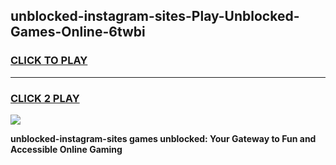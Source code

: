 
## unblocked-instagram-sites-Play-Unblocked-Games-Online-6twbi
<h3>
<a href="https://premium76.site?title=unblocked-instagram-sites&ref=25A">CLICK TO PLAY</a></h3>
<hr>

<h3>
<a href="https://premium76.site?title=unblocked-instagram-sites&ref=25A">CLICK 2 PLAY</a>
  
</h3>

<a href="https://premium76.site?title=unblocked-instagram-sites&ref=25A"><img src="https://clearcache.store/games.png"></a>


**unblocked-instagram-sites games unblocked: Your Gateway to Fun and Accessible Online Gaming**
